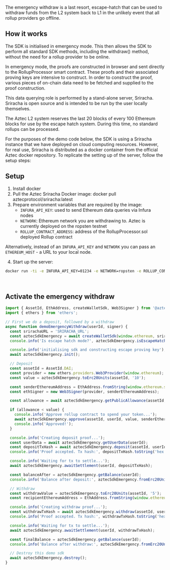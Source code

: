 The emergency withdraw is a last resort, escape-hatch that can be used to withdraw funds from the L2 system back to L1 in the unlikely event that all rollup providers go offline.

## How it works

The SDK is initialised in emergency mode. This then allows the SDK to perform all standard SDK methods, including the withdraw() method, without the need for a rollup provider to be online.

In emergency mode, the proofs are constructed in browser and sent directly to the RollupProcessor smart contract. These proofs and their associated proving keys are intensive to construct. In order to construct the proof, various pieces of on-chain data need to be fetched and supplied to the proof construction.

This data querying role is performed by a stand-alone server, Sriracha. Sriracha is open source and is intended to be run by the user locally themselves.

The Aztec L2 system reserves the last 20 blocks of every 100 Ethereum blocks for use by the escape hatch system. During this time, no standard rollups can be processed.

For the purposes of the demo code below, the SDK is using a Sriracha instance that we have deployed on cloud computing resources. However, for real use, Sriracha is distributed as a docker container from the official Aztec docker repository. To replicate the setting up of the server, follow the setup steps:

## Setup

1. Install docker
2. Pull the Aztec Sriracha Docker image: docker pull aztecprotocol/sriracha:latest
3. Prepare environment variables that are required by the image:
   - `INFURA_API_KEY`: used to send Ethereum data queries via Infura nodes
   - `NETWORK`: Ethereum network you are withdrawing to. Aztec is currently deployed on the ropsten testnet
   - `ROLLUP_CONTRACT_ADDRESS`: address of the RollupProcessor.sol deployed Rollup contract

Alternatively, instead of an `INFURA_API_KEY` and `NETWORK` you can pass an `ETHEREUM_HOST` - a URL to your local node.

4. Start up the server:

```bash static
docker run -ti -e INFURA_API_KEY=01234 -e NETWORK=ropsten -e ROLLUP_CONTRACT_ADDRESS=0x1234 -p 8082:8082 aztecprotocol/sriracha:latest
```

<br/>

## Activate the emergency withdraw

```js
import { AssetId, EthAddress, createWalletSdk, Web3Signer } from '@aztec/sdk';
import { ethers } from 'ethers';

// First we do a deposit, followed by a withdraw
async function demoEmergencyWithdraw(userId, signer) {
  const srirachaURL = 'SRIRACHA_URL';
  const aztecSdkEmergency = await createWalletSdk(window.ethereum, srirachaURL);
  console.info('Is escape hatch mode?', aztecSdkEmergency.isEscapeHatchMode());

  console.info('initialising sdk and constructing escape proving key');
  await aztecSdkEmergency.init();

  // Deposit
  const assetId = AssetId.DAI;
  const provider = new ethers.providers.Web3Provider(window.ethereum);
  const value = aztecSdkEmergency.toErc20Units(assetId, '10');

  const senderEthereumAddress = EthAddress.fromString(window.ethereum.selectedAddress);
  const ethSigner = new Web3Signer(provider, senderEthereumAddress);

  const allowance = await aztecSdkEmergency.getPublicAllowance(assetId, senderEthereumAddress);

  if (allowance < value) {
    console.info('Approve rollup contract to spend your token...');
    await aztecSdkEmergency.approve(assetId, userId, value, senderEthereumAddress);
    console.info('Approved!');
  }

  console.info('Creating deposit proof...');
  const userData = await aztecSdkEmergency.getUserData(userId);
  const depositTxHash = await aztecSdkEmergency.deposit(assetId, userId, value, signer, ethSigner);
  console.info('Proof accepted. Tx hash:', depositTxHash.toString('hex'));

  console.info('Waiting for tx to settle...');
  await aztecSdkEmergency.awaitSettlement(userId, depositTxHash);

  const balanceAfter = aztecSdkEmergency.getBalance(userId);
  console.info('Balance after deposit:', aztecSdkEmergency.fromErc20Units(assetId, balanceAfter));

  // Withdraw
  const withdrawValue = aztecSdkEmergency.toErc20Units(assetId, '5');
  const recipientEthereumAddress = EthAddress.fromString(window.ethereum.selectedAddress);

  console.info('Creating withdraw proof...');
  const withdrawTxHash = await aztecSdkEmergency.withdraw(assetId, userId, value, signer, recipientEthereumAddress);
  console.info('Proof accepted. Tx hash:', withdrawTxHash.toString('hex'));

  console.info('Waiting for tx to settle...');
  await aztecSdkEmergency.awaitSettlement(userId, withdrawTxHash);

  const finalBalance = aztecSdkEmergency.getBalance(userId);
  console.info('Balance after withdraw:', aztecSdkEmergency.fromErc20Units(assetId, finalBalance));

  // Destroy this demo sdk
  await aztecSdkEmergency.destroy();
}
```
